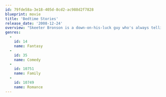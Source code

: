 ```yaml
---
id: 79fde58a-3e18-405d-8cd2-ac988d2f7828
blueprint: movie
title: 'Bedtime Stories'
release_date: '2008-12-24'
overview: "Skeeter Bronson is a down-on-his-luck guy who's always telling bedtime stories to his niece and nephew. But his life is turned upside down when the fantastical stories he makes up for entertainment inexplicably turn into reality. Can a bewildered Skeeter manage his own unruly fantasies now that the outrageous characters and situations from his mind have morphed into actual people and events?"
genres:
  -
    id: 14
    name: Fantasy
  -
    id: 35
    name: Comedy
  -
    id: 10751
    name: Family
  -
    id: 10749
    name: Romance
---
```

